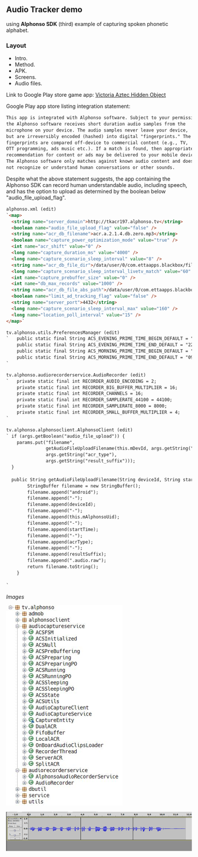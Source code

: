 ## Audio Tracker demo

using **Alphonso SDK** (third) example of capturing spoken phonetic alphabet.

### Layout
- Intro.
- Method.
- APK.
- Screens.
- Audio files.

Link to Google Play store game app:
[Victoria Aztec Hidden Object ](https://play.google.com/store/apps/details?id=com.fgl.adrianmarik.victoriaaztecsfree)

Google Play app store listing integration statement:
```markdown
This app is integrated with Alphonso software. Subject to your permission, 
the Alphonso software receives short duration audio samples from the 
microphone on your device. The audio samples never leave your device, 
but are irreversibly encoded (hashed) into digital "fingerprints." The 
fingerprints are compared off-device to commercial content (e.g., TV, 
OTT programming, ads music etc.). If a match is found, then appropriate 
recommendation for content or ads may be delivered to your mobile device. 
The Alphonso software only matches against known audio content and does 
not recognize or understand human conversations or other sounds.
```
Despite what the above statement suggests, the app containing the Alphonso SDK can record human understandable audio, including speech, and has the option to upload as determined by the boolean below "audio_file_upload_flag".

```markdown
alphonso.xml (edit)
`<map>
  <string name="server_domain">http://tkacr197.alphonso.tv</string>
  <boolean name="audio_file_upload_flag" value="false" />
  <string name="acr_db_filename">acr.a.2.1.4.db.zero.mp3</string>
  <boolean name="capture_power_optimization_mode" value="true" />
  <int name="acr_shift" value="0" />
  <long name="capture_duration_ms" value="4000" />
  <long name="capture_scenario_sleep_interval" value="8" />
  <string name="acr_db_file_dir">/data/user/0/com.ettaapps.blackbox/files</string>
  <long name="capture_scenario_sleep_interval_livetv_match" value="60" />
  <int name="capture_prebuffer_size" value="0" />
  <int name="db_max_records" value="1000" />
  <string name="acr_db_file_abs_path">/data/user/0/com.ettaapps.blackbox/files/acr.a.2.1.4.db.zero.mp3</string>
  <boolean name="limit_ad_tracking_flag" value="false" />
  <string name="server_port">4432</string>
  <long name="capture_scenario_sleep_interval_max" value="160" />
  <long name="location_poll_interval" value="15" />
</map>`
```

```markdown
tv.alphonso.utils.PreferencesManager (edit)
`   public static final String ACS_EVENING_PRIME_TIME_BEGIN_DEFAULT = "19:00";
    public static final String ACS_EVENING_PRIME_TIME_END_DEFAULT = "22:00";
    public static final String ACS_MORNING_PRIME_TIME_BEGIN_DEFAULT = "06:00";
    public static final String ACS_MORNING_PRIME_TIME_END_DEFAULT = "09:00";
`
```

```markdown
tv.alphonso.audiorecorderservice.AudioRecorder (edit)
`   private static final int RECORDER_AUDIO_ENCODING = 2;
    private static final int RECORDER_BIG_BUFFER_MULTIPLIER = 16;
    private static final int RECORDER_CHANNELS = 16;
    private static final int RECORDER_SAMPLERATE_44100 = 44100;
    private static final int RECORDER_SAMPLERATE_8000 = 8000;
    private static final int RECORDER_SMALL_BUFFER_MULTIPLIER = 4;
`
```

```markdown
tv.alphonso.alphonsoclient.AlphonsoClient (edit)
` if (args.getBoolean("audio_file_upload")) {
    params.put("filename", 
               getAudioFileUploadFilename(this.mDevId, args.getString("start_time"), 
               args.getString("acr_type"), 
               args.getString("result_suffix")));
  }
  
  public String getAudioFileUploadFilename(String deviceId, String startTime, String acrType, String resultSuffix) {
        StringBuffer filename = new StringBuffer();
        filename.append("android");
        filename.append("-");
        filename.append(deviceId);
        filename.append("-");
        filename.append(this.mAlphonsoUid);
        filename.append("-");
        filename.append(startTime);
        filename.append("-");
        filename.append(acrType);
        filename.append("-");
        filename.append(resultSuffix);
        filename.append(".audio.raw");
        return filename.toString();
    }

`
```

_Images_

![SDK audio file tree](https://github.com/kaputnikGo/kaputnikGo.github.io/blob/master/images/alphonsoSDK-audio_filetree.jpg)

![Completed audio join file](https://github.com/kaputnikGo/kaputnikGo.github.io/blob/master/images/Screenshot_3-step-join-speed-redux.png)


